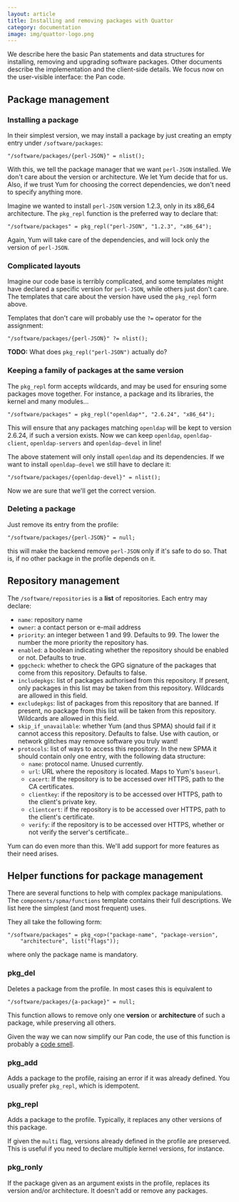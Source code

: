 ```yaml
---
layout: article
title: Installing and removing packages with Quattor
category: documentation
image: img/quattor-logo.png
---
```


We describe here the basic Pan statements and data structures for
installing, removing and upgrading software packages.  Other documents
describe the implementation and the client-side details.  We focus now
on the user-visible interface: the Pan code.

## Package management

### Installing a package ###

In their simplest version, we may install a package by just creating
an empty entry under `/software/packages`:

```
"/software/packages/{perl-JSON}" = nlist();
```

With this, we tell the package manager that we want `perl-JSON`
installed.  We don't care about the version or architecture.  We let
Yum decide that for us.  Also, if we trust Yum for choosing the
correct dependencies, we don't need to specify anything more.

Imagine we wanted to install `perl-JSON` version 1.2.3, only in its
x86_64 architecture.  The `pkg_repl` function is the preferred way to
declare that:

```
"/software/packages" = pkg_repl("perl-JSON", "1.2.3", "x86_64");
```

Again, Yum will take care of the dependencies, and will lock only the
version of `perl-JSON`.

### Complicated layouts

Imagine our code base is terribly complicated, and some templates
might have declared a specific version for `perl-JSON`, while others
just don't care.  The templates that care about the version have used
the `pkg_repl` form above.

Templates that don't care will probably use the `?=` operator for the
assignment:

```
"/software/packages/{perl-JSON}" ?= nlist();
```

**TODO:** What does `pkg_repl("perl-JSON")` actually do?

### Keeping a family of packages at the same version ###

The `pkg_repl` form accepts wildcards, and may be used for ensuring
some packages move together.  For instance, a package and its
libraries, the kernel and many modules...

```
"/software/packages" = pkg_repl("openldap*", "2.6.24", "x86_64");
```

This will ensure that any packages matching `openldap` will be kept to
version 2.6.24, if such a version exists.  Now we can keep `openldap`,
`openldap-client`, `openldap-servers` and `openldap-devel` in line!

The above statement will only install `openldap` and its dependencies.
If we want to install `openldap-devel` we still have to declare it:

```
"/software/packages/{openldap-devel}" = nlist();
```

Now we are sure that we'll get the correct version.

### Deleting a package ###

Just remove its entry from the profile:

```
"/software/packages/{perl-JSON}" = null;
```

this will make the backend remove `perl-JSON` only if it's safe to do
so.  That is, if no other package in the profile depends on it.

## Repository management

The `/software/repositories` is a **list** of repositories.  Each
entry may declare:

* `name`: repository name
* `owner`: a contact person or e-mail address
* `priority`: an integer between 1 and 99. Defaults to 99.  The lower
  the number the more priority the repository has.
* `enabled`: a boolean indicating whether the repository should be
  enabled or not.  Defaults to true.
* `gpgcheck`: whether to check the GPG signature of the packages that
  come from this repository.  Defaults to false.
* `includepkgs`: list of packages authorised from this repository.  If
  present, only packages in this list may be taken from this
  repository.  Wildcards are allowed in this field.
* `excludepkgs`: list of packages  from this repository that are
  banned.  If present, no package from this list will be taken from
  this repository.  Wildcards are allowed in this field.
* `skip_if_unavailable`: whether Yum (and thus SPMA) should fail if it
  cannot access this repository.  Defaults to false.  Use with
  caution, or network glitches may remove software you truly want!
* `protocols`: list of ways to access this repository.  In the new
  SPMA it should contain only one entry, with the following data
  structure:
  * `name`: protocol name.  Unused currently.
  * `url`: URL where the repository is located.  Maps to Yum's
    `baseurl`.
  * `cacert`: If the repository is to be accessed over HTTPS, path to
    the CA certificates.
  * `clientkey`: if the repository is to be accessed over HTTPS, path
    to the client's private key.
  * `clientcert`: if the repository is to be accessed over HTTPS, path
    to the client's certificate.
  * `verify`: if the repository is to be accessed over HTTPS, whether
    or not verify the server's certificate..

Yum can do even more than this.  We'll add support for more features
as their need arises.

## Helper functions for package management

There are several functions to help with complex package
manipulations.  The `components/spma/functions` template contains
their full descriptions.  We list here the simplest (and most
frequent) uses.

They all take the following form:

```
"/software/packages" = pkg_<op>("package-name", "package-version",
    "architecture", list("flags"));
```

where only the package name is mandatory.


### pkg_del

Deletes a package from the profile.  In most cases this is equivalent to

```
"/software/packages/{a-package}" = null;
```

This function allows to remove only one **version** or
**architecture** of such a package, while preserving all others.

Given the way we can now simplify our Pan code, the use of this
function is probably a
[code smell](https://en.wikipedia.org/wiki/Code_smell).

### pkg_add

Adds a package to the profile, raising an error if it was already
defined.  You usually prefer `pkg_repl`, which is idempotent.

### pkg_repl

Adds a package to the profile.  Typically, it replaces any other
versions of this package.

If given the `multi` flag, versions already defined in the profile are
preserved.  This is useful if you need to declare multiple kernel
versions, for instance.

### pkg_ronly

If the package given as an argument exists in the profile, replaces
its version and/or architecture.  It doesn't add or remove any
packages.
